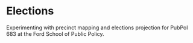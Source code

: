 # Elections
 
Experimenting with precinct mapping and elections projection for PubPol 683 at the Ford School of Public Policy.
